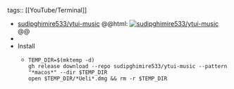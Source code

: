 tags:: [[YouTube/Terminal]]

- [sudipghimire533/ytui-music](https://github.com/sudipghimire533/ytui-music)
  @@html: <a href="https://github.com/sudipghimire533/ytui-music/"><img src="https://github-readme-stats-astronomer.vercel.app/api/pin/?username=sudipghimire533&repo=ytui-music&theme=tokyonight" alt="sudipghimire533/ytui-music"/></a>@@
-
- Install
	- ```shell
	  TEMP_DIR=$(mktemp -d)
	  gh release download --repo sudipghimire533/ytui-music --pattern "*macos*" --dir $TEMP_DIR
	  open $TEMP_DIR/*Ueli*.dmg && rm -r $TEMP_DIR
	  ```